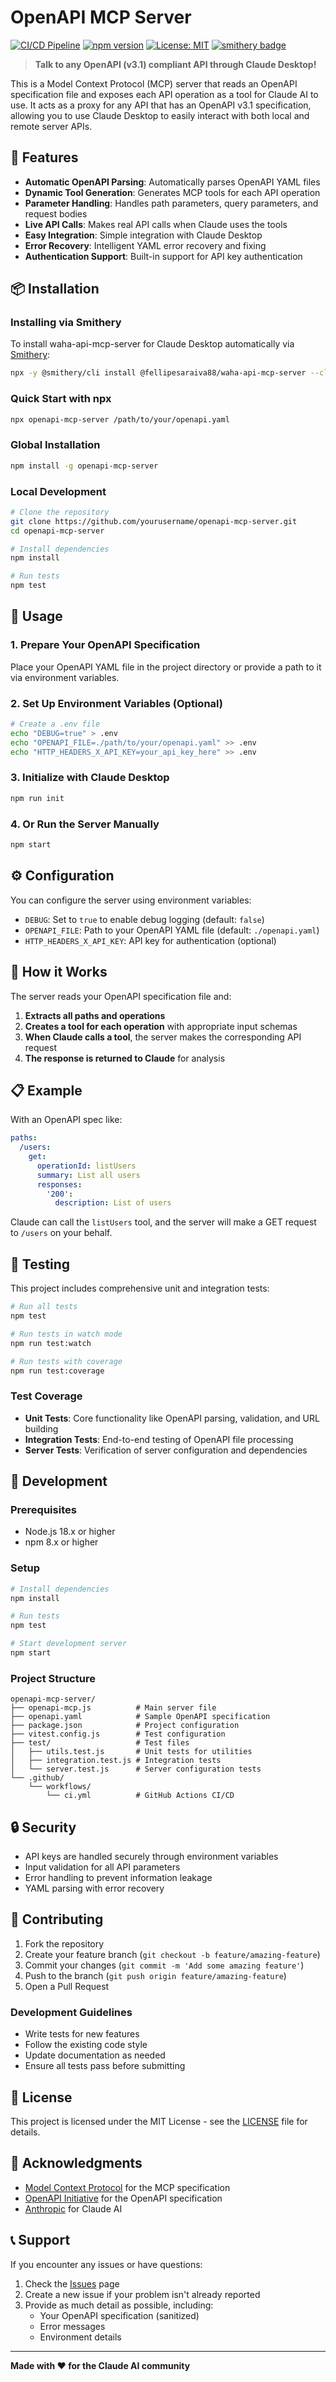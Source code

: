 # OpenAPI MCP Server

[![CI/CD Pipeline](https://github.com/yourusername/openapi-mcp-server/actions/workflows/ci.yml/badge.svg)](https://github.com/yourusername/openapi-mcp-server/actions/workflows/ci.yml)
[![npm version](https://badge.fury.io/js/openapi-mcp-server.svg)](https://badge.fury.io/js/openapi-mcp-server)
[![License: MIT](https://img.shields.io/badge/License-MIT-yellow.svg)](https://opensource.org/licenses/MIT)
[![smithery badge](https://smithery.ai/badge/@fellipesaraiva88/waha-api-mcp-server)](https://smithery.ai/server/@fellipesaraiva88/waha-api-mcp-server)

> **Talk to any OpenAPI (v3.1) compliant API through Claude Desktop!**

This is a Model Context Protocol (MCP) server that reads an OpenAPI specification file and exposes each API operation as a tool for Claude AI to use. It acts as a proxy for any API that has an OpenAPI v3.1 specification, allowing you to use Claude Desktop to easily interact with both local and remote server APIs.

## 🚀 Features

- **Automatic OpenAPI Parsing**: Automatically parses OpenAPI YAML files
- **Dynamic Tool Generation**: Generates MCP tools for each API operation
- **Parameter Handling**: Handles path parameters, query parameters, and request bodies
- **Live API Calls**: Makes real API calls when Claude uses the tools
- **Easy Integration**: Simple integration with Claude Desktop
- **Error Recovery**: Intelligent YAML error recovery and fixing
- **Authentication Support**: Built-in support for API key authentication

## 📦 Installation

### Installing via Smithery

To install waha-api-mcp-server for Claude Desktop automatically via [Smithery](https://smithery.ai/server/@fellipesaraiva88/waha-api-mcp-server):

```bash
npx -y @smithery/cli install @fellipesaraiva88/waha-api-mcp-server --client claude
```

### Quick Start with npx

```bash
npx openapi-mcp-server /path/to/your/openapi.yaml
```

### Global Installation

```bash
npm install -g openapi-mcp-server
```

### Local Development

```bash
# Clone the repository
git clone https://github.com/yourusername/openapi-mcp-server.git
cd openapi-mcp-server

# Install dependencies
npm install

# Run tests
npm test
```

## 🔧 Usage

### 1. Prepare Your OpenAPI Specification

Place your OpenAPI YAML file in the project directory or provide a path to it via environment variables.

### 2. Set Up Environment Variables (Optional)

```bash
# Create a .env file
echo "DEBUG=true" > .env
echo "OPENAPI_FILE=./path/to/your/openapi.yaml" >> .env
echo "HTTP_HEADERS_X_API_KEY=your_api_key_here" >> .env
```

### 3. Initialize with Claude Desktop

```bash
npm run init
```

### 4. Or Run the Server Manually

```bash
npm start
```

## ⚙️ Configuration

You can configure the server using environment variables:

- `DEBUG`: Set to `true` to enable debug logging (default: `false`)
- `OPENAPI_FILE`: Path to your OpenAPI YAML file (default: `./openapi.yaml`)
- `HTTP_HEADERS_X_API_KEY`: API key for authentication (optional)

## 🔄 How it Works

The server reads your OpenAPI specification file and:

1. **Extracts all paths and operations**
2. **Creates a tool for each operation** with appropriate input schemas
3. **When Claude calls a tool**, the server makes the corresponding API request
4. **The response is returned to Claude** for analysis

## 📋 Example

With an OpenAPI spec like:

```yaml
paths:
  /users:
    get:
      operationId: listUsers
      summary: List all users
      responses:
        '200':
          description: List of users
```

Claude can call the `listUsers` tool, and the server will make a GET request to `/users` on your behalf.

## 🧪 Testing

This project includes comprehensive unit and integration tests:

```bash
# Run all tests
npm test

# Run tests in watch mode
npm run test:watch

# Run tests with coverage
npm run test:coverage
```

### Test Coverage

- **Unit Tests**: Core functionality like OpenAPI parsing, validation, and URL building
- **Integration Tests**: End-to-end testing of OpenAPI file processing
- **Server Tests**: Verification of server configuration and dependencies

## 🚀 Development

### Prerequisites

- Node.js 18.x or higher
- npm 8.x or higher

### Setup

```bash
# Install dependencies
npm install

# Run tests
npm test

# Start development server
npm start
```

### Project Structure

```
openapi-mcp-server/
├── openapi-mcp.js          # Main server file
├── openapi.yaml            # Sample OpenAPI specification
├── package.json            # Project configuration
├── vitest.config.js        # Test configuration
├── test/                   # Test files
│   ├── utils.test.js       # Unit tests for utilities
│   ├── integration.test.js # Integration tests
│   └── server.test.js      # Server configuration tests
└── .github/
    └── workflows/
        └── ci.yml          # GitHub Actions CI/CD
```

## 🔒 Security

- API keys are handled securely through environment variables
- Input validation for all API parameters
- Error handling to prevent information leakage
- YAML parsing with error recovery

## 🤝 Contributing

1. Fork the repository
2. Create your feature branch (`git checkout -b feature/amazing-feature`)
3. Commit your changes (`git commit -m 'Add some amazing feature'`)
4. Push to the branch (`git push origin feature/amazing-feature`)
5. Open a Pull Request

### Development Guidelines

- Write tests for new features
- Follow the existing code style
- Update documentation as needed
- Ensure all tests pass before submitting

## 📄 License

This project is licensed under the MIT License - see the [LICENSE](LICENSE) file for details.

## 🙏 Acknowledgments

- [Model Context Protocol](https://modelcontextprotocol.io/) for the MCP specification
- [OpenAPI Initiative](https://www.openapis.org/) for the OpenAPI specification
- [Anthropic](https://www.anthropic.com/) for Claude AI

## 📞 Support

If you encounter any issues or have questions:

1. Check the [Issues](https://github.com/yourusername/openapi-mcp-server/issues) page
2. Create a new issue if your problem isn't already reported
3. Provide as much detail as possible, including:
   - Your OpenAPI specification (sanitized)
   - Error messages
   - Environment details

---

**Made with ❤️ for the Claude AI community**

